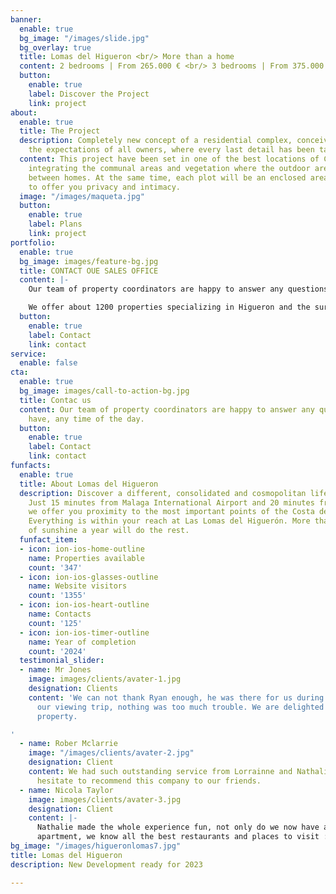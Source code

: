 ```yaml
---
banner:
  enable: true
  bg_image: "/images/slide.jpg"
  bg_overlay: true
  title: Lomas del Higueron <br/> More than a home
  content: 2 bedrooms | From 265.000 € <br/> 3 bedrooms | From 375.000 €
  button:
    enable: true
    label: Discover the Project
    link: project
about:
  enable: true
  title: The Project
  description: Completely new concept of a residential complex, conceived to meet
    the expectations of all owners, where every last detail has been taken care of.
  content: This project have been set in one of the best locations of Costa del Sol,
    integrating the communal areas and vegetation where the outdoor areas flow seamlessly
    between homes. At the same time, each plot will be an enclosed area with security
    to offer you privacy and intimacy.
  image: "/images/maqueta.jpg"
  button:
    enable: true
    label: Plans
    link: project
portfolio:
  enable: true
  bg_image: images/feature-bg.jpg
  title: CONTACT OUE SALES OFFICE
  content: |-
    Our team of property coordinators are happy to answer any questions you have, any time of the day.

    We offer about 1200 properties specializing in Higueron and the surrounding areas. Through close links with developers, local and national banks and individual owners we are able to source the very best properties. We update our portfolio on a daily basis and distressed sales to make sure that our clients get the very best deals available.
  button:
    enable: true
    label: Contact
    link: contact
service:
  enable: false
cta:
  enable: true
  bg_image: images/call-to-action-bg.jpg
  title: Contac us
  content: Our team of property coordinators are happy to answer any questions you
    have, any time of the day.
  button:
    enable: true
    label: Contact
    link: contact
funfacts:
  enable: true
  title: About Lomas del Higueron
  description: Discover a different, consolidated and cosmopolitan lifestyle. <br>
    Just 15 minutes from Malaga International Airport and 20 minutes from Marbella,
    we offer you proximity to the most important points of the Costa del Sol. <br>
    Everything is within your reach at Las Lomas del Higuerón. More than 320 days
    of sunshine a year will do the rest.
  funfact_item:
  - icon: ion-ios-home-outline
    name: Properties available
    count: '347'
  - icon: ion-ios-glasses-outline
    name: Website visitors
    count: '1355'
  - icon: ion-ios-heart-outline
    name: Contacts
    count: '125'
  - icon: ion-ios-timer-outline
    name: Year of completion
    count: '2024'
  testimonial_slider:
  - name: Mr Jones
    image: images/clients/avater-1.jpg
    designation: Clients
    content: 'We can not thank Ryan enough, he was there for us during the whole of
      our viewing trip, nothing was too much trouble. We are delighted with our new
      property.

'
  - name: Rober Mclarrie
    image: "/images/clients/avater-2.jpg"
    designation: Client
    content: We had such outstanding service from Lorrainne and Nathalie, we did not
      hesitate to recommend this company to our friends.
  - name: Nicola Taylor
    image: images/clients/avater-3.jpg
    designation: Client
    content: |-
      Nathalie made the whole experience fun, not only do we now have a beautiful
      apartment, we know all the best restaurants and places to visit :)
bg_image: "/images/higueronlomas7.jpg"
title: Lomas del Higueron
description: New Development ready for 2023

---
```

